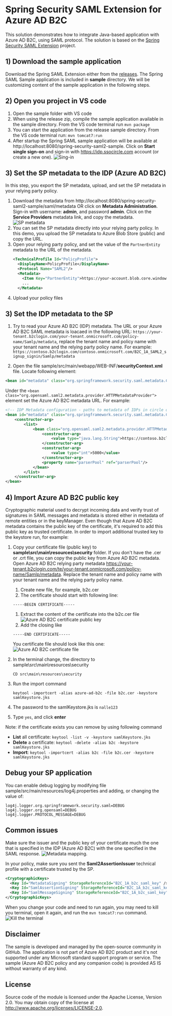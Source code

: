 
# Spring Security SAML Extension for Azure AD B2C

This solution demonstrates how to integrate Java-based application with Azure AD B2C, using SAML protocol. The solution is based on the [Spring Security SAML Extension](https://docs.spring.io/spring-security-saml/docs/1.0.x-SNAPSHOT/reference/htmlsingle/) project.

## 1) Download the sample application
Download the Spring SAML Extension either from the [releases](https://repo.spring.io/list/release/org/springframework/security/extensions/spring-security-saml/). The Spring SAML Sample application is included in **sample** directory. We will be customizing content of the sample application in the following steps.

##	2) Open you project in VS code
1. Open the sample folder with VS code
1. When using the release zip, compile the sample application available in the sample directory. From the VS code terminal run `mvn package`
1. You can start the application from the release sample directory. From the VS code terminal run: `mvn tomcat7:run`
1. After startup the Spring SAML sample application will be available at http://localhost:8080/spring-security-saml2-sample. Click on **Start single sign-on** and sign-in with https://idp.ssocircle.com account (or create a new one). 
    ![Sing-in](media/sign-in-default.png)

## 3) Set the SP metadata to the IDP (Azure AD B2C)
In this step, you export the SP metadata, upload, and set the SP metadata in your relying party policy.
1. Download the metadata from http://localhost:8080/spring-security-saml2-sample/saml/metadata OR click on **Metadata Administration**. Sign-in with username: **admin**, and password **admin**. Click on the **Service Providers** metadata link, and copy the metadata.
    ![SP metadata](media/sp-metadata-default.png)
1. You can set the SP metadata directly into your relying party policy. In this demo, you upload the SP metadata to Azure Blob Store (public) and copy the URL.
1. Open your relying party policy, and set the value of the `PartnerEntity` metadata to the URL of the metadata.
    ```XML
    <TechnicalProfile Id="PolicyProfile">
      <DisplayName>PolicyProfile</DisplayName>
      <Protocol Name="SAML2"/>
      <Metadata>
        <Item Key="PartnerEntity">https://your-account.blob.core.windows.net/azure-ad-b2c/spring_saml_metadata.xml</Item>
        ...
      </Metadata>
    ```
1. Upload your policy files

## 3) Set the IDP metadata to the SP
1. Try to read your Azure AD B2C (IDP) metadata. The URL or your Azure AD B2C SAML metadata is loacaed in the following URL: `https://your-tenant.b2clogin.com/your-tenant.onmicrosoft.com/policy-name/Samlp/metadata`, replace the tenant name and policy name with your tenant name and the relying party policy name. For example: `https://contoso.b2clogin.com/contoso.onmicrosoft.com/B2C_1A_SAML2_signup_signin/Samlp/metadata`

1. 	Open the file sample/src/main/webapp/WEB-INF/**securityContext.xml** file. Locate following element: 

```XML
<bean id="metadata" class="org.springframework.security.saml.metadata.CachingMetadataManager">
```

Under the `<bean class="org.opensaml.saml2.metadata.provider.HTTPMetadataProvider">` element set the Azure AD B2C metadata URL. For example:

```XML
<!-- IDP Metadata configuration - paths to metadata of IDPs in circle of trust is here -->
<bean id="metadata" class="org.springframework.security.saml.metadata.CachingMetadataManager">
    <constructor-arg>
        <list>
            <bean class="org.opensaml.saml2.metadata.provider.HTTPMetadataProvider">
                <constructor-arg>
                    <value type="java.lang.String">https://contoso.b2clogin.com/contoso.onmicrosoft.com/B2C_1A_SAML2_signup_signin/Samlp/metadata</value>
                </constructor-arg>
                <constructor-arg>
                    <value type="int">5000</value>
                </constructor-arg>
                <property name="parserPool" ref="parserPool"/>
            </bean>
        </list>
    </constructor-arg>
</bean>
```

## 4) Import Azure AD B2C public key
Cryptographic material used to decrypt incoming data and verify trust of signatures in SAML messages and metadata is stored either in metadata of remote entities or in the keyManager. Even though that Azure AD B2C metadata contains the public key of the certificate, it's required to add this public key as trusted certificate. In order to import additional trusted key to the keystore run, for example:

1. Copy your certificate file (public key) to **sample\src\main\resources\security** folder. If you don't have the .cer or .crt file, you can copy the public key from Azure AD B2C metadata. Open Azure AD B2C relying party metadata https://your-tenant.b2clogin.com/te/your-tenant.onmicrosoft.com/policy-name/Samlp/metadata. Replace the tenant name and policy name with your tenant name and the relying party policy name. 
    1. Create new file, for example, b2c.cer
    1. The certificate should start with following line:
    ```
    -----BEGIN CERTIFICATE-----
    ```
    1. Extract the content of the certificate into the b2c.cer file
    ![Azure AD B2C certificate public key](media/idp-cert-pub-key.png)
    1. Add the closing like
    ```
    -----END CERTIFICATE-----
    ```

    You certificate file should look like this one:
    ![Azure AD B2C certificate file](media/idp-cert.png)
1. In the terminal change, the directory to sample\src\main\resources\security
    ```
    CD src\main\resources\security
    ```
1. Run the import command
    ```
    keytool -importcert -alias azure-ad-b2c -file b2c.cer -keystore samlKeystore.jks
    ```
1. The password to the samlKeystore.jks is `nalle123`
1. Type `yes`, and click **enter**

Note: if the certificate exists you can remove by using following command
- **List** all certificate: `keytool -list -v -keystore samlKeystore.jks`
- **Delete** a certificate: `keytool -delete -alias b2c -keystore samlKeystore.jks`
- **Import**: `keytool -importcert -alias b2c -file b2c.cer -keystore samlKeystore.jks` 


## Debug your SP application
You can enable debug logging by modifying file sample/src/main/resources/log4j.properties and adding, or changing the value of:

```
log4j.logger.org.springframework.security.saml=DEBUG
log4j.logger.org.opensaml=DEBUG
log4j.logger.PROTOCOL_MESSAGE=DEBUG
```

## Common issues
Make sure the issuer and the public key of your certificate much the one that is specified in the IDP (Azure AD B2C) with the one specified in the SAML response.
![Metadata mapping](media/metadata-mapping.png). 

In your policy, make sure you sent the **Saml2AssertionIssuer** technical profile with a certificate trusted by the SP.

```XML
<CryptographicKeys>
  <Key Id="MetadataSigning" StorageReferenceId="B2C_1A_b2c_saml_key" />
  <Key Id="SamlAssertionSigning" StorageReferenceId="B2C_1A_b2c_saml_key" />
  <Key Id="SamlMessageSigning" StorageReferenceId="B2C_1A_b2c_saml_key" />
</CryptographicKeys>
```

When you change your code and need to run again, you may need to kill you terminal, open it again, and run the `mvn tomcat7:run` command.
![Kill the terminal](media/terminal.png)

## Disclaimer
The sample is developed and managed by the open-source community in GitHub. The application is not part of Azure AD B2C product and it's not supported under any Microsoft standard support program or service. The sample (Azure AD B2C policy and any companion code) is provided AS IS without warranty of any kind.

## License
Source code of the module is licensed under the Apache License, Version 2.0. You may obtain copy of the license at http://www.apache.org/licenses/LICENSE-2.0.
